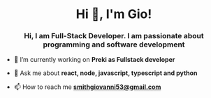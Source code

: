 <h1 align="center">Hi 👋, I'm Gio!</h1>
<h3 align="center">Hi, I am Full-Stack Developer. I am passionate about programming and software development</h3>

- 🔭 I’m currently working on **Preki as Fullstack developer**

- 💬 Ask me about **react, node, javascript, typescript and python**

- 📫 How to reach me **smithgiovanni53@gmail.com**


